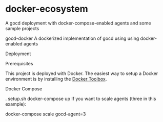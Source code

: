 # docker-ecosystem
A gocd deployment with docker-compose-enabled agents and some sample projects

gocd-docker
A dockerized implementation of gocd using using docker-enabled agents

Deployment

Prerequisites

This project is deployed with Docker. The easiest way to setup a Docker environment is by installing the [Docker Toolbox](https://www.docker.com/docker-toolbox).

Docker Compose

. setup.sh
docker-compose up
If you want to scale agents (three in this example):

docker-compose scale gocd-agent=3
